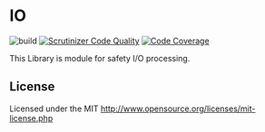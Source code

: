 # IO
![build](https://github.com/webstream-framework/IO/workflows/build/badge.svg)
[![Scrutinizer Code Quality](https://scrutinizer-ci.com/g/webstream-framework/IO/badges/quality-score.png?b=master)](https://scrutinizer-ci.com/g/webstream-framework/IO/?branch=master)
[![Code Coverage](https://scrutinizer-ci.com/g/webstream-framework/IO/badges/coverage.png?b=master)](https://scrutinizer-ci.com/g/webstream-framework/IO/?branch=master)

This Library is module for safety I/O processing.

## License
Licensed under the MIT
http://www.opensource.org/licenses/mit-license.php
